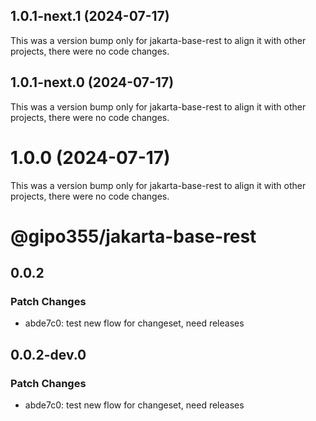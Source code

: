 ## 1.0.1-next.1 (2024-07-17)

This was a version bump only for jakarta-base-rest to align it with other projects, there were no code changes.

## 1.0.1-next.0 (2024-07-17)

This was a version bump only for jakarta-base-rest to align it with other projects, there were no code changes.

# 1.0.0 (2024-07-17)

This was a version bump only for jakarta-base-rest to align it with other projects, there were no code changes.

# @gipo355/jakarta-base-rest

## 0.0.2

### Patch Changes

- abde7c0: test new flow for changeset, need releases

## 0.0.2-dev.0

### Patch Changes

- abde7c0: test new flow for changeset, need releases
